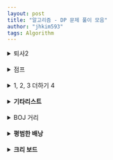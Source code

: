 ```yaml
---
layout: post
title: "알고리즘 - DP 문제 풀이 모음"
author: "jhkim593"
tags: Algorithm
---
```


<details>
<summary>퇴사2</summary>
<div markdown="1">

> [문제 링크](https://www.acmicpc.net/problem/15486)

<br>
### 난이도 : ⭐

dp[i]: i일에 퇴사할 때 얻을 수 있는 최대 금액값을 저장했다.

### 코드
```java
import java.util.*;
import java.io.*;
public class Main {
    public static void main(String[] args) throws IOException {
        BufferedReader bf = new BufferedReader(new InputStreamReader(System.in));

        StringTokenizer stz = new StringTokenizer(bf.readLine());
        int count = Integer.parseInt(stz.nextToken());
        int[] time = new int[count+1];
        int[] fee = new int[count+1];

        int[] dp = new int[count+2];
        for(int i=1; i<=count; i++){
            stz = new StringTokenizer(bf.readLine());
            time[i] = Integer.parseInt(stz.nextToken());
            fee[i] = Integer.parseInt(stz.nextToken());
        }

        for(int i=1; i<=count+1; i++){
            //이전 날 최대 금액이 더 높으면 사용
            dp[i] = Math.max(dp[i-1],dp[i]);

            if(i==count+1) break;
            if(i+time[i]<=count+1){
                dp[i+time[i]] = Math.max(dp[i+time[i]], dp[i]+fee[i]);
            }
        }
        System.out.println(dp[count+1]);

    }
}
```
</div>
</details>


<br>

<details>
<summary>점프</summary>
<div markdown="1">

> [문제 링크](https://www.acmicpc.net/problem/1890)

<br>
### 난이도 : ⭐

dp 2차원 배열 선언 후 각 요소에 접근할 수 있는 경로 수를 저장했다.

### 코드
```java
import java.util.*;
import java.io.*;

public class Main{

    public static void main(String[]args) throws Exception{
        BufferedReader bf = new BufferedReader(new InputStreamReader(System.in));
        StringTokenizer stz = new StringTokenizer(bf.readLine());

        int N = Integer.parseInt(stz.nextToken());
        int[][] arr = new int[N][N];
        long[][] dp = new long[N][N];
        for(int i=0;i<N;i++){
            stz = new StringTokenizer(bf.readLine());
            for(int j=0; j<N;j++){
                arr[i][j] = Integer.parseInt(stz.nextToken());
            }
        }
        dp[0][0] = 1;
        for(int i=0; i<N;i++){
            for(int j=0; j<N; j++){
                int jump = arr[i][j];
                if(jump!=0 && i+jump < N){
                    dp[i+jump][j] = dp[i+jump][j] + dp[i][j];
                }
                if(jump!=0 && j+jump < N){
                    dp[i][j+jump] = dp[i][j+jump] + dp[i][j];
                }
            }
        }
        System.out.println(dp[N-1][N-1]);
    }
}
```
</div>
</details>

<br>

<details>
<summary>1, 2, 3 더하기 4</summary>
<div markdown="1">

> [문제 링크](https://www.acmicpc.net/problem/15989)

<br>
### 난이도 : ⭐⭐

1, 2, 3 합을 구성할 때 순서가 관계 없기 때문에 **오름 차순 정렬**을 한다.  
오름 차순 정렬 했을 때 dp[i][j] 는 j로 끝날 때 i가 만들어지는 경우의 수이다.  
예를 들어 dp[4][2]는 2로 끝날 때 4가되는 경우의 수이다.  

... + 2 와 같은데 ...의 합은 2여야하며 오름 차순 정렬했기 있기 때문에 ...의 끝은 1 또는 2로 끝나야한다.  
식으로 나타내면 dp[4][2] = dp[2][1] + dp[2][2]가 된다.


### 코드
```java
import java.util.*;
import java.io.*;

public class Main{

    public static void main(String[]args) throws Exception{
        BufferedReader bf = new BufferedReader(new InputStreamReader(System.in));
        StringTokenizer stz = new StringTokenizer(bf.readLine());

        int N = Integer.parseInt(stz.nextToken());


        for(int k=0;k<N;k++){
            stz = new StringTokenizer(bf.readLine());

            int n =Integer.parseInt(stz.nextToken());
            //dp 초기값 설정시 예외 발생 방지 위해 n+3
            int [][]dp = new int[n+3][4];

            dp[1][1] = 1;

            dp[2][1] = 1;
            dp[2][2] = 1;

            dp[3][1] = 1;
            dp[3][2] = 1;
            dp[3][3] = 1;
            for(int i=4; i<=n;i++){
                dp[i][1] = dp[i-1][1];
                dp[i][2] = dp[i-2][1] +dp[i-2][2];
                dp[i][3] = dp[i-3][1] +dp[i-3][2] + dp[i-3][3];       
            }
            System.out.println(dp[n][1]+dp[n][2]+dp[n][3]);
        }        
    }
}
```
</div>
</details>

<br>

<details>
<summary><strong>기타리스트</strong></summary>
<div markdown="1">

> [문제 링크](https://www.acmicpc.net/problem/1495)

<br>
### 난이도 : ⭐⭐

각 곡이 볼륨이 줄일건지 늘릴건지 2가지 경우가 있고 최대 곡 수가 50이기 때문에 최대 2<sup>50</sup> 연산이 수행된다. dp 2차원 배열의 값을 저장해 연산 수행을 줄였다.  
dp[i][j]에 i번째 곡이 연주될 때 볼륨 j가되면 1이 저장 되도록했다.

### 코드
```java
import java.util.*;
import java.io.*;

public class Main{

    public static void main(String[]args) throws Exception{
        BufferedReader bf = new BufferedReader(new InputStreamReader(System.in));
        StringTokenizer stz = new StringTokenizer(bf.readLine());

        int n = Integer.parseInt(stz.nextToken());
        int start = Integer.parseInt(stz.nextToken());
        int limit = Integer.parseInt(stz.nextToken());

        int[] arr = new int[n];
        stz = new StringTokenizer(bf.readLine());
        for(int i=0;i<n; i++){
            arr[i] = Integer.parseInt(stz.nextToken());
        }

        int[][]dp = new int[n+1][limit+1];
        dp[0][start]=1;

        for(int i=0;i<n; i++){
            for(int j=0;j<=limit;j++){
                if(dp[i][j]==0) continue;

                if(j+arr[i]<=limit){
                    dp[i+1][j+arr[i]] =1;
                }
                if(j-arr[i]>=0){
                    dp[i+1][j-arr[i]] =1;
                }
            }
        }
       int answer = -1;
        for(int i =0; i<=limit;i++){
            if(dp[n][i]==0) continue;
            if(i> answer) answer = i;
        }
        System.out.print(answer);
    }
}
```
</div>
</details>


<br>

<details>
<summary>BOJ 거리</summary>
<div markdown="1">

> [문제 링크](https://www.acmicpc.net/problem/12026)

<br>
### 난이도 : ⭐⭐
이중 반복문을 돌아 dp[] 1차원 배열에 보도블럭을 밟았을 때 에너지 최솟값을 저장했다.


### 코드
```java
import java.util.*;
import java.io.*;

public class Main{

    public static void main(String[]args) throws Exception{
        BufferedReader bf = new BufferedReader(new InputStreamReader(System.in));
        StringTokenizer stz = new StringTokenizer(bf.readLine());

        int N = Integer.parseInt(stz.nextToken());

        stz = new StringTokenizer(bf.readLine());
        String [] arr= new String[N];
        String roads = stz.nextToken();

        int idx =0;
        for(String road : roads.split("")){
            arr[idx] = road;
            idx++;
        }

        int[] dp = new int[N];

        for(int i=0;i<N-1;i++){
            if(i!=0 && dp[i] ==0) continue;

            for(int j=i+1;j<N;j++){
                if(arr[i].equals("B") && arr[j].equals("O") || arr[i].equals("O") && arr[j].equals("J") || arr[i].equals("J") && arr[j].equals("B")){
                    if(dp[j] == 0) dp[j] = dp[i]+((j-i)*(j-i));
                    dp[j] = Math.min(dp[j],dp[i]+((j-i)*(j-i)));
                }
            }
        }
        int answer = -1;
        if(dp[N-1]!=0) answer = dp[N-1];
        System.out.println(answer);
    }
}
```
</div>
</details>

<br>

<details>
<summary><strong>평범한 배낭</strong></summary>
<div markdown="1">

> [문제 링크](https://www.acmicpc.net/problem/12865)

<br>
### 난이도 : ⭐⭐⭐
dp[i][j] 이차원 배열을 선언했고 i번째 물건까지 고려하고 j무게를 최대로 했을 때 가치의 최대값을 저장했다.
예를들어 dp[3][2]는 3번째 물건까지 고려됐고 최대 무게가 2일 때 가치의 최대값을 나타낸다.
dp[2][2] 와 비교해 크거나 같기 때문에 `dp[i][j]=dp[i-1][j];` 로 초기화를 진행했다.

### 코드
```java
import java.io.*;
import java.util.*;


public class Main {
    public static void main(String[] args) throws IOException {
        BufferedReader br = new BufferedReader(new InputStreamReader(System.in));
        StringTokenizer stz = new StringTokenizer(br.readLine());
        int n = Integer.parseInt(stz.nextToken());
        int limit = Integer.parseInt(stz.nextToken());

        int[][]arr = new int[n+1][2];
        for (int i = 1; i<=n; i++) {
            stz = new StringTokenizer(br.readLine());
            int w = Integer.parseInt(stz.nextToken());
            int v = Integer.parseInt(stz.nextToken());

            arr[i][0] = w;
            arr[i][1] = v;
        }

        int[][]dp = new int[n+1][limit+1];

        for(int i=1;i<=n;i++){
           for(int j=1;j<=limit;j++){
               dp[i][j]=dp[i-1][j];
               if(j-arr[i][0]>=0){
                  dp[i][j]=Math.max(dp[i][j],dp[i-1][j-arr[i][0]]+arr[i][1]);
               }
           }
        }

        System.out.println(dp[n][limit]);
    }
}
```
</div>
</details>


<br>

<details>
<summary><strong>크리 보드</strong></summary>
<div markdown="1">

> [문제 링크](https://www.acmicpc.net/problem/11058)

<br>
### 난이도 : ⭐⭐
4가지 선택지가 있기 때문에 모두 탐색하게되면 최대 4<sup>100</sup> 연산을 수행해야한다.
dp[i] 1차원 배열에 i번 눌렀을 때 출력되는 A의 최대값을 저장한다.  

1번 버튼이 아닌 2, 3, 4버튼으로 A를 출력하기 위해서는
전체 선택 -> 복사 -> 붙여넣기가 모두 수행되어야하기 때문에 최소 3번의 키보드가 더 눌려야한다.
3번 이후부터는 붙여넣기를 통해 출력이 가능하므로

`dp[i+j] = Math.max(dp[i+j] ,dp[i]*(j-1))`이 된다.  

1번 버튼을 통해 화면에 A하나만 출력할 수 있기 때문에 `dp[i+1]= Math.max(dp[i+1],dp[i]+1);`를 추가했다.

### 코드
```java
import java.io.*;
import java.util.*;


public class Main {
    public static void main(String[] args) throws IOException {
        BufferedReader br = new BufferedReader(new InputStreamReader(System.in));
        StringTokenizer stz = new StringTokenizer(br.readLine());
        int n = Integer.parseInt(stz.nextToken());

        long []dp =new long[n+1];
        dp[1] =1;
        for (int i=1; i<n; i++){
            dp[i+1]= Math.max(dp[i+1],dp[i]+1);
            for(int j=3;i+j<=n;j++){
                dp[i+j]=Math.max(dp[i+j],dp[i]*(j-1));
            }
        }
        System.out.print(dp[n]);
    }
}
```
</div>
</details>
